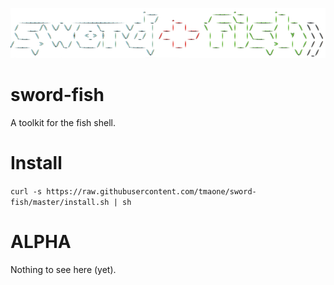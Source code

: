 ![sword-fish logo](doc/sword-fish.png)

sword-fish
==========

A toolkit for the fish shell.


Install
=======

`curl -s https://raw.githubusercontent.com/tmaone/sword-fish/master/install.sh | sh`

ALPHA
=====

Nothing to see here (yet).
